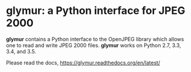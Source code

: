 glymur: a Python interface for JPEG 2000
=========================================

**glymur** contains a Python interface to the OpenJPEG library which
allows one to read and write JPEG 2000 files.  **glymur** works on
Python 2.7, 3.3, 3.4, and 3.5.

Please read the docs, https://glymur.readthedocs.org/en/latest/
